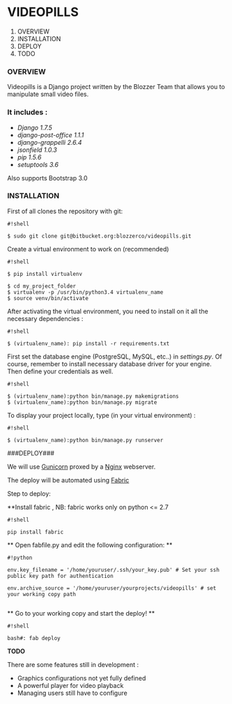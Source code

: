 # VIDEOPILLS #

1. OVERVIEW
2. INSTALLATION
3. DEPLOY
4. TODO

### OVERVIEW ###

Videopills is a Django project written by the Blozzer Team that allows you to manipulate small video files. 

### It includes : ###

*  *Django 1.7.5*
*  *django-post-office 1.1.1*
*  *django-grappelli 2.6.4*
* *jsonfield 1.0.3*
*  *pip 1.5.6*
*  *setuptools 3.6*

Also supports Bootstrap 3.0

### INSTALLATION ###


First of all clones the repository with git:


```
#!shell

$ sudo git clone git@bitbucket.org:blozzerco/videopills.git
```




Create a virtual environment to work on (recommended)


```
#!shell

$ pip install virtualenv

$ cd my_project_folder
$ virtualenv -p /usr/bin/python3.4 virtualenv_name
$ source venv/bin/activate

```





After activating the virtual environment, you need to install on it all the necessary dependencies :


```
#!shell

$ (virtualenv_name): pip install -r requirements.txt
```





First set the database engine (PostgreSQL, MySQL, etc..) in *settings.py*. Of course, remember to install necessary database driver for your engine. Then define your credentials as well. 


```
#!shell

$ (virtualenv_name):python bin/manage.py makemigrations
$ (virtualenv_name):python bin/manage.py migrate
```


To display your project locally, type (in your virtual environment) :

```
#!shell

$ (virtualenv_name):python bin/manage.py runserver
```


###DEPLOY###

We will use [Gunicorn](http://gunicorn.org/) proxed by a [Nginx](http://nginx.org/en/) webserver.

The deploy will be automated using [Fabric](http://www.fabfile.org/)


Step to deploy:

**Install fabric , NB: fabric works only on python <= 2.7

```
#!shell

pip install fabric

```


**  Open fabfile.py and edit the following configuration:
**

```
#!python

env.key_filename = '/home/youruser/.ssh/your_key.pub' # Set your ssh public key path for authentication

env.archive_source = '/home/youruser/yourprojects/videopills' # set your working copy path


```

** Go to your working copy and start the deploy!
**

```
#!shell

bash#: fab deploy

```






**TODO**

There are some features still in development :

*  Graphics configurations not yet fully defined
*  A powerful player for video playback
*  Managing users still have to configure